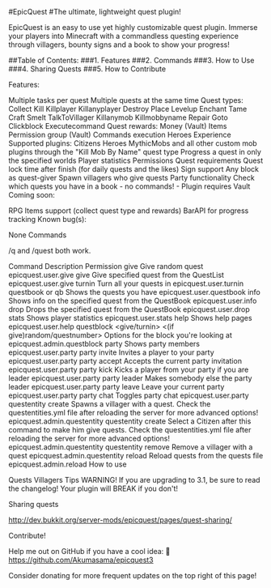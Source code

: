 #EpicQuest
#The ultimate, lightweight quest plugin!

EpicQuest is an easy to use yet highly customizable quest plugin. Immerse your players into Minecraft with a commandless questing experience through villagers, bounty signs and a book to show your progress!

##Table of Contents:
###1. Features
###2. Commands
###3. How to Use
###4. Sharing Quests
###5. How to Contribute

Features:

Multiple tasks per quest
Multiple quests at the same time
Quest types:
Collect
Kill
Killplayer
Killanyplayer
Destroy
Place
Levelup
Enchant
Tame
Craft
Smelt
TalkToVillager
Killanymob
Killmobbyname
Repair
Goto
Clickblock
Executecommand
Quest rewards:
Money (Vault)
Items
Permission group (Vault)
Commands execution
Heroes Experience
Supported plugins:
Citizens
Heroes
MythicMobs and all other custom mob plugins through the "Kill Mob By Name" quest type
Progress a quest in only the specified worlds
Player statistics
Permissions
Quest requirements
Quest lock time after finish (for daily quests and the likes)
Sign support
Any block as quest-giver
Spawn villagers who give quests
Party functionality
Check which quests you have in a book - no commands! -
Plugin requires Vault
Coming soon:

RPG Items support (collect quest type and rewards)
BarAPI for progress tracking
Known bug(s):

None
Commands

/q and /quest both work.

Command	Description	Permission
give	Give random quest	epicquest.user.give
give <number>	Give specified quest from the QuestList	epicquest.user.give
turnin	Turn all your quests in	epicquest.user.turnin
questbook or qb	Shows the quests you have	epicquest.user.questbook
info <number>	Shows info on the specified quest from the QuestBook	epicquest.user.info
drop <number>	Drops the specified quest from the QuestBook	epicquest.user.drop
stats <playername>	Shows player statistics	epicquest.user.stats
help	Shows help pages	epicquest.user.help
questblock <give/turnin> <(if give)random/questnumber>	Options for the block you're looking at	epicquest.admin.questblock
party	Shows party members	epicquest.user.party
party invite <playername>	Invites a player to your party	epicquest.user.party
party accept	Accepts the current party invitation	epicquest.user.party
party kick <playername>	Kicks a player from your party if you are leader	epicquest.user.party
party leader <playername>	Makes somebody else the party leader	epicquest.user.party
party leave	Leave your current party	epicquest.user.party
party chat	Toggles party chat	epicquest.user.party
questentity create <name> <quest>	Spawns a villager with a quest. Check the questentities.yml file after reloading the server for more advanced options!	epicquest.admin.questentity
questentity create <name>	Select a Citizen after this command to make him give quests. Check the questentities.yml file after reloading the server for more advanced options!	epicquest.admin.questentity
questentity remove <name>	Remove a villager with a quest	epicquest.admin.questentity
reload	Reload quests from the quests file	epicquest.admin.reload
How to use

Quests Villagers Tips WARNING! If you are upgrading to 3.1, be sure to read the changelog! Your plugin will BREAK if you don't!

Sharing quests

http://dev.bukkit.org/server-mods/epicquest/pages/quest-sharing/

Contribute!

Help me out on GitHub if you have a cool idea:  https://github.com/Akumasama/epicquest3

Consider donating for more frequent updates on the top right of this page!
